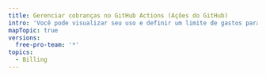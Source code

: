 ```yaml
---
title: Gerenciar cobranças no GitHub Actions (Ações do GitHub)
intro: 'Você pode visualizar seu uso e definir um limite de gastos para {% data variables.product.prodname_actions %}.'
mapTopic: true
versions:
  free-pro-team: '*'
topics:
  - Billing
---
```


